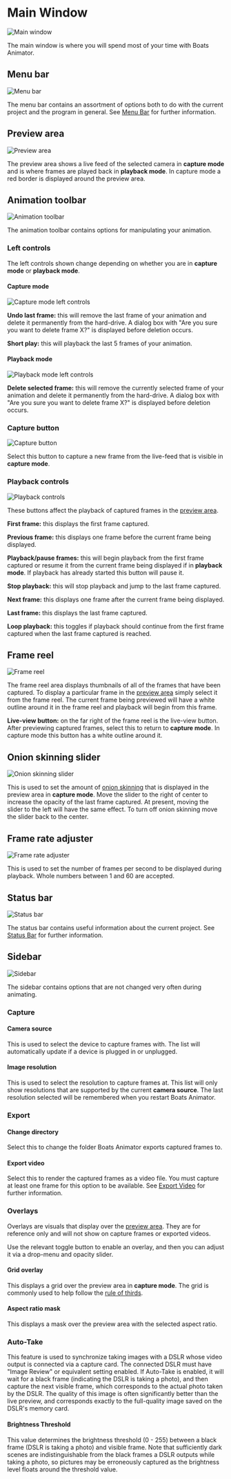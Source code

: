# Main Window

![Main window](../img/ba-0-11-0-screenshot-1.png)

The main window is where you will spend most of your time with Boats Animator.

## Menu bar

![Menu bar](../img/menu-bar.png)

The menu bar contains an assortment of options both to do with the current project and the program in general. See [Menu Bar](/features/menu-bar) for further information.

## Preview area

![Preview area](../img/preview-area.png)

The preview area shows a live feed of the selected camera in **capture mode** and is where frames are played back in **playback mode**. In capture mode a red border is displayed around the preview area.

## Animation toolbar

![Animation toolbar](../img/animation-toolbar.png)

The animation toolbar contains options for manipulating your animation.

### Left controls

The left controls shown change depending on whether you are in **capture mode** or **playback mode**.

#### Capture mode

![Capture mode left controls](../img/left-controls-capture.png)

**Undo last frame:** this will remove the last frame of your animation and delete it permanently from the hard-drive. A dialog box with "Are you sure you want to delete frame X?" is displayed before deletion occurs.

**Short play:** this will playback the last 5 frames of your animation.

#### Playback mode

![Playback mode left controls](../img/left-controls-playback.png)

**Delete selected frame:** this will remove the currently selected frame of your animation and delete it permanently from the hard-drive. A dialog box with "Are you sure you want to delete frame X?" is displayed before deletion occurs.

### Capture button

![Capture button](../img/capture-button.png)

Select this button to capture a new frame from the live-feed that is visible in **capture mode**.

### Playback controls

![Playback controls](../img/playback-controls.png)

These buttons affect the playback of captured frames in the [preview area](#preview-area).

**First frame:** this displays the first frame captured.

**Previous frame:** this displays one frame before the current frame being displayed.

**Playback/pause frames:** this will begin playback from the first frame captured or resume it from the current frame being displayed if in **playback mode**. If playback has already started this button will pause it.

**Stop playback:** this will stop playback and jump to the last frame captured.

**Next frame:**  this displays one frame after the current frame being displayed.

**Last frame:** this displays the last frame captured.

**Loop playback:** this toggles if playback should continue from the first frame captured when the last frame captured is reached.

## Frame reel

![Frame reel](../img/frame-reel.png)

The frame reel area displays thumbnails of all of the frames that have been captured. To display a particular frame in the [preview area](#preview-area) simply select it from the frame reel. The current frame being previewed will have a white outline around it in the frame reel and playback will begin from this frame.

**Live-view button:** on the far right of the frame reel is the live-view button. After previewing captured frames, select this to return to **capture mode**. In capture mode this button has a white outline around it.

## Onion skinning slider

![Onion skinning slider](../img/onion-skinning-slider.png)

This is used to set the amount of [onion skinning](https://en.wikipedia.org/wiki/Onion_skinning) that is displayed in the preview area in **capture mode**. Move the slider to the right of center to increase the opacity of the last frame captured. At present, moving the slider to the left will have the same effect. To turn off onion skinning move the slider back to the center.

## Frame rate adjuster

![Frame rate adjuster](../img/frame-rate-adjuster.png)

This is used to set the number of frames per second to be displayed during playback. Whole numbers between 1 and 60 are accepted.

## Status bar

![Status bar](../img/status-bar.png)

The status bar contains useful information about the current project. See [Status Bar](/features/status-bar) for further information.

## Sidebar

![Sidebar](../img/sidebar.png)

The sidebar contains options that are not changed very often during animating.

### Capture

#### Camera source

This is used to select the device to capture frames with. The list will automatically update if a device is plugged in or unplugged.

#### Image resolution

This is used to select the resolution to capture frames at. This list will only show resolutions that are supported by the current **camera source**. The last resolution selected will be remembered when you restart Boats Animator.

### Export

#### Change directory

Select this to change the folder Boats Animator exports captured frames to.

#### Export video

Select this to render the captured frames as a video file. You must capture at least one frame for this option to be available. See [Export Video](/features/export-video) for further information.
### Overlays

Overlays are visuals that display over the [preview area](#preview-area). They are for reference only and will not show on capture frames or exported videos.

Use the relevant toggle button to enable an overlay, and then you can adjust it via a drop-menu and opacity slider.

#### Grid overlay

This displays a grid over the preview area in **capture mode**. The grid is commonly used to help follow the [rule of thirds](https://en.wikipedia.org/wiki/Rule_of_thirds).

#### Aspect ratio mask

This displays a mask over the preview area with the selected aspect ratio.
### Auto-Take

This feature is used to synchronize taking images with a DSLR whose video output is connected via a capture card. The connected DSLR must have "Image Review" or equivalent setting enabled. If Auto-Take is enabled, it will wait for a black frame (indicating the DSLR is taking a photo), and then capture the next visible frame, which corresponds to the actual photo taken by the DSLR. The quality of this image is often significantly better than the live preview, and corresponds exactly to the full-quality image saved on the DSLR's memory card.

#### Brightness Threshold

This value determines the brightness threshold (0 - 255) between a black frame (DSLR is taking a photo) and visible frame. Note that sufficiently dark scenes are indistinguishable from the black frames a DSLR outputs while taking a photo, so pictures may be erroneously captured as the brightness level floats around the threshold value.